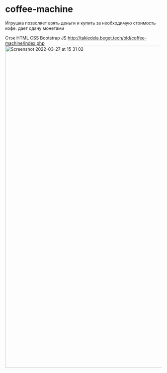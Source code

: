 # coffee-machine
Игрушка позволяет взять деньги и купить за необходимую стоимость кофе. дает сдачу монетами

Стэк HTML CSS Bootstrap JS
http://takiedela.beget.tech/old/coffee-machine/index.php
<img width="1034" alt="Screenshot 2022-03-27 at 15 31 02" src="https://user-images.githubusercontent.com/63720882/160281432-8abfc511-e15d-4699-b278-fef901139342.png">
